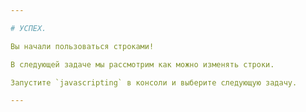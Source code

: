 ```yaml
---

# УСПЕХ.

Вы начали пользоваться строками!

В следующей задаче мы рассмотрим как можно изменять строки.

Запустите `javascripting` в консоли и выберите следующую задачу.

---
```


